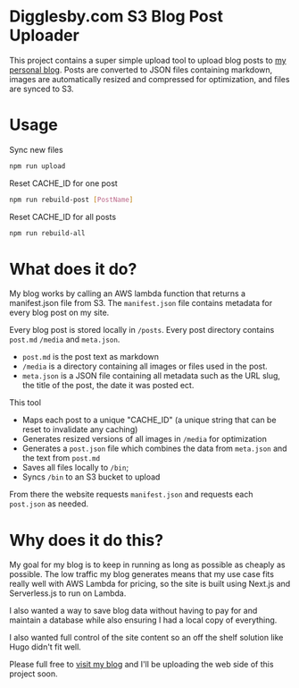 # Digglesby.com S3 Blog Post Uploader

This project contains a super simple upload tool to upload blog posts to [my personal blog](https://www.digglesby.com). Posts are converted to JSON files containing markdown, images are automatically resized and compressed for optimization, and files are synced to S3.

# Usage

Sync new files
```bash
npm run upload
```

Reset CACHE_ID for one post
```bash
npm run rebuild-post [PostName]
```

Reset CACHE_ID for all posts
```bash
npm run rebuild-all
```

# What does it do?

My blog works by calling an AWS lambda function that returns a manifest.json file from S3. The `manifest.json` file contains metadata for every blog post on my site.

Every blog post is stored locally in `/posts`. Every post directory contains `post.md` `/media` and `meta.json`.
* `post.md` is the post text as markdown
* `/media` is a directory containing all images or files used in the post.
* `meta.json` is a JSON file containing all metadata such as the URL slug, the title of the post, the date it was posted ect.

This tool
* Maps each post to a unique "CACHE_ID" (a unique string that can be reset to invalidate any caching)
* Generates resized versions of all images in `/media` for optimization
* Generates a `post.json` file which combines the data from `meta.json` and the text from `post.md`
* Saves all files locally to `/bin`;
* Syncs `/bin` to an S3 bucket to upload

From there the website requests `manifest.json` and requests each `post.json` as needed.

# Why does it do this?

My goal for my blog is to keep in running as long as possible as cheaply as possible. The low traffic my blog generates means that my use case fits really well with AWS Lambda for pricing, so the site is built using Next.js and Serverless.js to run on Lambda.

I also wanted a way to save blog data without having to pay for and maintain a database while also ensuring I had a local copy of everything.

I also wanted full control of the site content so an off the shelf solution like Hugo didn't fit well.

Please full free to [visit my blog](https://www.digglesby.com) and I'll be uploading the web side of this project soon.
